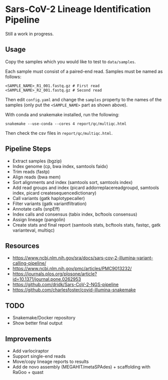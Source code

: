 # Sars-CoV-2 Lineage Identification Pipeline

Still a work in progress.

## Usage

Copy the samples which you would like to test to `data/samples`.

Each sample must consist of a paired-end read. Samples must be named as follows:

```
<SAMPLE_NAME>_R1_001.fastq.gz # First read
<SAMPLE_NAME>_R2_001.fastq.gz # Second read
```

Then edit `config.yaml` and change the `samples` property to the names of the samples (only put the `<SAMPLE_NAME>` part as shown above).

With conda and snakemake installed, run the following:

```
snakemake --use-conda --cores 4 report/qc/multiqc.html
```

Then check the csv files in `report/qc/multiqc.html`.

## Pipeline Steps

- Extract samples (bgzip)
- Index genome (cp, bwa index, samtools faidx)
- Trim reads (fastp)
- Align reads (bwa mem)
- Sort alignments and index (samtools sort, samtools index)
- Add read groups and index (picard addorreplacereadgroupd, samtools index, picard createsequencedictionary)
- Call variants (gatk haplotypecaller)
- Filter variants (gatk variantfiltration)
- Annotate calls (snpEff)
- Index calls and consensus (tabix index, bcftools consensus)
- Assign lineage (pangolin)
- Create stats and final report (samtools stats, bcftools stats, fastqc, gatk varianteval, multiqc)

## Resources

- https://www.ncbi.nlm.nih.gov/sra/docs/sars-cov-2-illumina-variant-calling-pipeline/
- https://www.ncbi.nlm.nih.gov/pmc/articles/PMC9013232/
- https://journals.plos.org/plosone/article?id=10.1371/journal.pone.0262953
- https://github.com/dridk/Sars-CoV-2-NGS-pipeline
- https://github.com/charlesfoster/covid-illumina-snakemake

## TODO

- Snakemake/Docker repository
- Show better final output

## Improvements

- Add varlociraptor
- Support single-end reads
- Move/copy lineage reports to results
- Add de novo assembly (MEGAHIT/metaSPAdes) + scaffolding with RaGoo + quast
